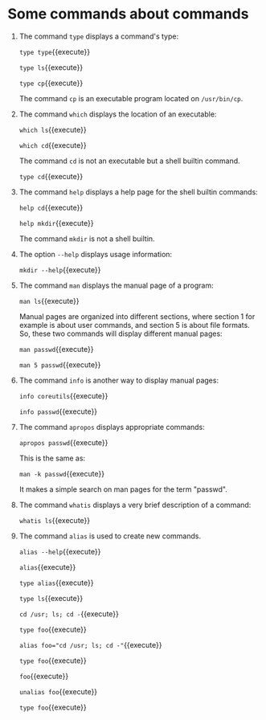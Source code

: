 # Some commands about commands

1. The command `type` displays a command's type:

   `type type`{{execute}}
   
   `type ls`{{execute}}
   
   `type cp`{{execute}}
   
   The command `cp` is an executable program located on `/usr/bin/cp`.
   
2. The command `which` displays the location of an executable:

   `which ls`{{execute}}
   
   `which cd`{{execute}}
   
   The command `cd` is not an executable but a shell builtin command.
   
   `type cd`{{execute}}
   
3. The command `help` displays a help page for the shell builtin
   commands:

   `help cd`{{execute}}
   
   `help mkdir`{{execute}}
   
   The command `mkdir` is not a shell builtin.
   
4. The option `--help` displays usage information:

   `mkdir --help`{{execute}}
   
5. The command `man` displays the manual page of a program:

   `man ls`{{execute}}
   
   Manual pages are organized into different sections, where section 1
   for example is about user commands, and section 5 is about file
   formats. So, these two commands will display different manual pages:
   
   `man passwd`{{execute}}
   
   `man 5 passwd`{{execute}}
   
6. The command `info` is another way to display manual pages:

   `info coreutils`{{execute}}
   
   `info passwd`{{execute}}
   
7. The command `apropos` displays appropriate commands:

   `apropos passwd`{{execute}}
   
   This is the same as:
   
   `man -k passwd`{{execute}}
   
   It makes a simple search on man pages for the term "passwd".
   
8. The command `whatis` displays a very brief description of a
   command:
   
   `whatis ls`{{execute}}
   
9. The command `alias` is used to create new commands.

   `alias --help`{{execute}}
   
   `alias`{{execute}}
   
   `type alias`{{execute}}
   
   `type ls`{{execute}}
   
   `cd /usr; ls; cd -`{{execute}}
   
   `type foo`{{execute}}
   
   `alias foo="cd /usr; ls; cd -"`{{execute}}
   
   `type foo`{{execute}}
   
   `foo`{{execute}}
   
   `unalias foo`{{execute}}
   
   `type foo`{{execute}}
   

